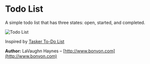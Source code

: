 # Todo List

A simple todo list that has three states: open, started, and completed.

<img src="http://www.bonvon.com/blog/wp-content/uploads/2015/11/todo.png"
alt="Todo List" />

Inspired by [Tasker To-Do List](http://www.chynodeluxe.com/portfolio/tasker-to-do-list/)

**Author:** LaVaughn Haynes – [http://www.bonvon.com](http://www.bonvon.com)
